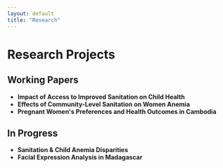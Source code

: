 ```yaml
---
layout: default
title: "Research"
---
```


# Research Projects

## Working Papers
- **Impact of Access to Improved Sanitation on Child Health**  
- **Effects of Community-Level Sanitation on Women Anemia**  
- **Pregnant Women's Preferences and Health Outcomes in Cambodia**

## In Progress
- **Sanitation & Child Anemia Disparities**  
- **Facial Expression Analysis in Madagascar**

